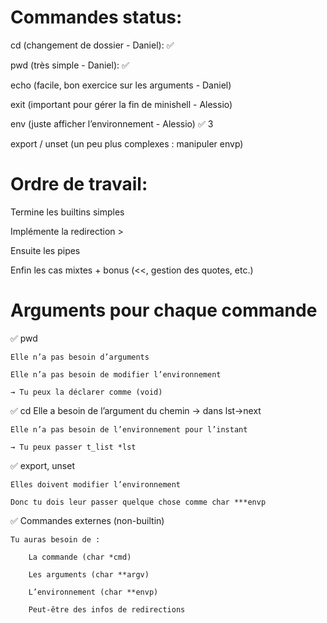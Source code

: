 # Commandes status:
cd (changement de dossier - Daniel): ✅

pwd (très simple - Daniel): ✅

echo (facile, bon exercice sur les arguments - Daniel)

exit (important pour gérer la fin de minishell - Alessio)

env (juste afficher l’environnement - Alessio) ✅
3

export / unset (un peu plus complexes : manipuler envp)

# Ordre de travail:
Termine les builtins simples

Implémente la redirection >

Ensuite les pipes

Enfin les cas mixtes + bonus (<<, gestion des quotes, etc.)

# Arguments pour chaque commande
✅ pwd

    Elle n’a pas besoin d’arguments

    Elle n’a pas besoin de modifier l’environnement

    → Tu peux la déclarer comme (void)
✅ cd
    Elle a besoin de l’argument du chemin → dans lst->next

    Elle n’a pas besoin de l’environnement pour l’instant

    → Tu peux passer t_list *lst

✅ export, unset

    Elles doivent modifier l’environnement

    Donc tu dois leur passer quelque chose comme char ***envp

✅ Commandes externes (non-builtin)

    Tu auras besoin de :

        La commande (char *cmd)

        Les arguments (char **argv)

        L’environnement (char **envp)

        Peut-être des infos de redirections
